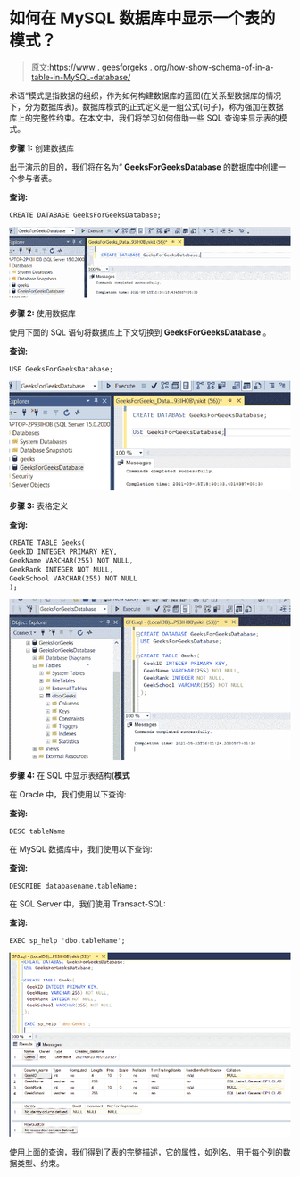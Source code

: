# 如何在 MySQL 数据库中显示一个表的模式？

> 原文:[https://www . geesforgeks . org/how-show-schema-of-in-a-table-in-MySQL-database/](https://www.geeksforgeeks.org/how-to-show-schema-of-a-table-in-mysql-database/)

术语“模式是指数据的组织，作为如何构建数据库的蓝图(在关系型数据库的情况下，分为数据库表)。数据库模式的正式定义是一组公式(句子)，称为强加在数据库上的完整性约束。在本文中，我们将学习如何借助一些 SQL 查询来显示表的模式。

**步骤 1:** 创建数据库

出于演示的目的，我们将在名为“ **GeeksForGeeksDatabase** 的数据库中创建一个参与者表。

**查询:**

```
CREATE DATABASE GeeksForGeeksDatabase;
```

![](img/1a9bf5d5471e71e9dc4f087705b174be.png)

**步骤 2:** 使用数据库

使用下面的 SQL 语句将数据库上下文切换到 **GeeksForGeeksDatabase** 。

**查询:**

```
USE GeeksForGeeksDatabase;
```

![](img/f2afe00095f67bc9f520bce2f9866778.png)

**步骤 3:** 表格定义

**查询:**

```
CREATE TABLE Geeks(
GeekID INTEGER PRIMARY KEY,
GeekName VARCHAR(255) NOT NULL,
GeekRank INTEGER NOT NULL,
GeekSchool VARCHAR(255) NOT NULL
);
```

![](img/01f3a8fc0703f5c72476f7713aa5e2f5.png)

**步骤 4:** 在 SQL 中显示表结构(**模式**

在 Oracle 中，我们使用以下查询:

**查询:**

```
DESC tableName
```

在 MySQL 数据库中，我们使用以下查询:

**查询:**

```
DESCRIBE databasename.tableName;
```

在 SQL Server 中，我们使用 Transact-SQL:

**查询:**

```
EXEC sp_help 'dbo.tableName';
```

![](img/4ddca215d6bd8762cac025611aca8e7d.png)

使用上面的查询，我们得到了表的完整描述，它的属性，如列名、用于每个列的数据类型、约束。
